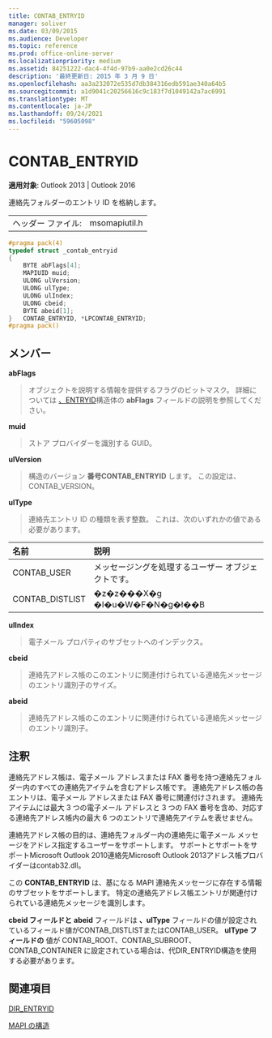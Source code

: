 ```yaml
---
title: CONTAB_ENTRYID
manager: soliver
ms.date: 03/09/2015
ms.audience: Developer
ms.topic: reference
ms.prod: office-online-server
ms.localizationpriority: medium
ms.assetid: 84251222-dac4-4f4d-97b9-aa0e2cd26c44
description: '最終更新日: 2015 年 3 月 9 日'
ms.openlocfilehash: aa3a232072e535d7db384316edb591ae340a64b5
ms.sourcegitcommit: a1d9041c20256616c9c183f7d1049142a7ac6991
ms.translationtype: MT
ms.contentlocale: ja-JP
ms.lasthandoff: 09/24/2021
ms.locfileid: "59605098"
---
```

# <a name="contab_entryid"></a>CONTAB_ENTRYID

  
  
**適用対象**: Outlook 2013 | Outlook 2016 
  
連絡先フォルダーのエントリ ID を格納します。
  
|||
|:-----|:-----|
|ヘッダー ファイル:  <br/> |msomapiutil.h  <br/> |
   
```cpp
#pragma pack(4) 
typedef struct _contab_entryid
{
    BYTE abFlags[4];
    MAPIUID muid;
    ULONG ulVersion;
    ULONG ulType;
    ULONG ulIndex;
    ULONG cbeid;
    BYTE abeid[1];
}   CONTAB_ENTRYID, *LPCONTAB_ENTRYID;
#pragma pack() 
```

## <a name="members"></a>メンバー

 **abFlags**
  
> オブジェクトを説明する情報を提供するフラグのビットマスク。 詳細については [、ENTRYID](entryid.md)構造体の **abFlags** フィールドの説明を参照してください。 
    
 **muid**
  
> ストア プロバイダーを識別する GUID。
    
 **ulVersion**
  
> 構造のバージョン **番号CONTAB_ENTRYID** します。 この設定は、CONTAB_VERSION。 
    
 **ulType**
  
> 連絡先エントリ ID の種類を表す整数。 これは、次のいずれかの値である必要があります。
    
|**名前**|**説明**|
|:-----|:-----|
|CONTAB_USER  <br/> |メッセージングを処理するユーザー オブジェクトです。  <br/> |
|CONTAB_DISTLIST  <br/> |�z�z���X�g �I�u�W�F�N�g�ł��B  <br/> |
   
 **ulIndex**
  
> 電子メール プロパティのサブセットへのインデックス。
    
 **cbeid**
  
> 連絡先アドレス帳のこのエントリに関連付けられている連絡先メッセージのエントリ識別子のサイズ。
    
 **abeid**
  
> 連絡先アドレス帳のこのエントリに関連付けられている連絡先メッセージのエントリ識別子。
    
## <a name="remarks"></a>注釈

連絡先アドレス帳は、電子メール アドレスまたは FAX 番号を持つ連絡先フォルダー内のすべての連絡先アイテムを含むアドレス帳です。 連絡先アドレス帳の各エントリは、電子メール アドレスまたは FAX 番号に関連付けされます。 連絡先アイテムには最大 3 つの電子メール アドレスと 3 つの FAX 番号を含め、対応する連絡先アドレス帳内の最大 6 つのエントリで連絡先アイテムを表せません。
  
連絡先アドレス帳の目的は、連絡先フォルダー内の連絡先に電子メール メッセージをアドレス指定するユーザーをサポートします。 サポートとサポートをサポートMicrosoft Outlook 2010連絡先Microsoft Outlook 2013アドレス帳プロバイダーはcontab32.dll。
  
この **CONTAB_ENTRYID** は、基になる MAPI 連絡先メッセージに存在する情報のサブセットをサポートします。 特定の連絡先アドレス帳エントリが関連付けられている連絡先メッセージを識別します。 
  
**cbeid フィールドと** **abeid** フィールドは **、ulType** フィールドの値が設定されているフィールド値がCONTAB_DISTLISTまたはCONTAB_USER。 **ulType フィールドの** 値が CONTAB_ROOT、CONTAB_SUBROOT、CONTAB_CONTAINER に設定されている場合は、代DIR_ENTRYID構造を使用 [](dir_entryid.md)する必要があります。 
  
## <a name="see-also"></a>関連項目



[DIR_ENTRYID](dir_entryid.md)


[MAPI の構造](mapi-structures.md)

